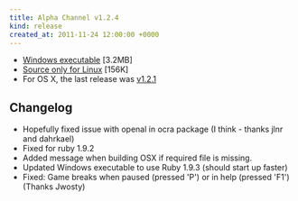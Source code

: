 ```yaml
---
title: Alpha Channel v1.2.4
kind: release
created_at: 2011-11-24 12:00:00 +0000
---
```


* [Windows executable](http://dl.dropbox.com/u/33370854/games/alpha_channel/alpha_channel_v1_2_4_WIN32.zip) [3.2MB]
* [Source only for Linux](http://dl.dropbox.com/u/33370854/games/alpha_channel/alpha_channel_v1_2_4_SOURCE.zip) [156K]
* For OS X, the last release was [v1.2.1](/games/alpha_channel/releases/v1_2_1)

Changelog
---------

* Hopefully fixed issue with openal in ocra package (I think - thanks jlnr and dahrkael)
* Fixed for ruby 1.9.2
* Added message when building OSX if required file is missing.
* Updated Windows executable to use Ruby 1.9.3 (should start up faster)
* Fixed: Game breaks when paused (pressed 'P') or in help (pressed 'F1') (Thanks Jwosty)
